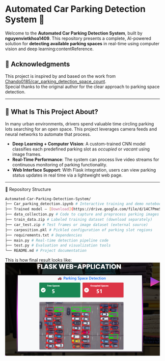 # Automated Car Parking Detection System 🚗

Welcome to the **Automated Car Parking Detection System**, built by **nguyenvietkhoa1409**. This repository presents a complete, AI-powered solution for **detecting available parking spaces** in real-time using computer vision and deep learning:contentReference.

## 🙏 Acknowledgments

This project is inspired by and based on the work from [Chando0185/car_parking_detection_space_count](https://github.com/Chando0185/car_parking_detection_space_count).  
Special thanks to the original author for the clear approach to parking space detection.


---

## 🌟 What Is This Project About?

In many urban environments, drivers spend valuable time circling parking lots searching for an open space. This project leverages camera feeds and neural networks to automate that process.

- **Deep Learning + Computer Vision**: A custom-trained CNN model classifies each predefined parking slot as *occupied* or *vacant* using image frames.
- **Real-Time Performance**: The system can process live video streams for continuous monitoring of parking functionality.
- **Web Interface Support**: With Flask integration, users can view parking status updates in real time via a lightweight web page.

---


📁 Repository Structure
```bash
Automated-Car-Parking-Detection-System/
├── Car_parking_detection.ipynb # Interactive training and demo notebook
├── Trained model — [Download](https://drive.google.com/file/d/14C7PmeS7yfP987bdyF7ZHuybPUr5yF-3/view?usp=sharing)
├── data_collection.py # Code to capture and preprocess parking images
├── train_data.zip # Labeled training dataset (download separately)
├── car_test.zip # Test frames or image dataset (external source)
├── carposition.pkl # Pickled configuration of parking slot regions
├── requirements.txt # Dependencies 
├── main.py # Real-time detection pipeline code
├── test.py # Evaluation and visualization tools
└── README.md # Project documentation
```
This is how final result looks like:  
![Demo of Car Parking Detection](image/result%20screenshot.png)

